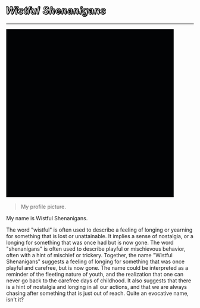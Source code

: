 <img src="https://raw.githubusercontent.com/WistfulShenanigans/WistfulShenanigans/main/wistful-shenanigans.gif" alt="Wistful Shenanigans" style="width:270px;height:30px;">
<hr>
<img src="https://raw.githubusercontent.com/WistfulShenanigans/WistfulShenanigans/main/wistful-shenanigans.png" alt="Wistful Shenanigans" style="width:450px;height:450px;">
<blockquote>My profile picture.</blockquote>
<p>My name is Wistful Shenanigans.</p>
<p>The word "wistful" is often used to describe a feeling of longing or yearning for something that is lost or unattainable. It implies a sense of nostalgia, or a longing for something that was once had but is now gone. The word "shenanigans" is often used to describe playful or mischievous behavior, often with a hint of mischief or trickery. Together, the name "Wistful Shenanigans" suggests a feeling of longing for something that was once playful and carefree, but is now gone. The name could be interpreted as a reminder of the fleeting nature of youth, and the realization that one can never go back to the carefree days of childhood. It also suggests that there is a hint of nostalgia and longing in all our actions, and that we are always chasing after something that is just out of reach. Quite an evocative name, isn't it?</p>
